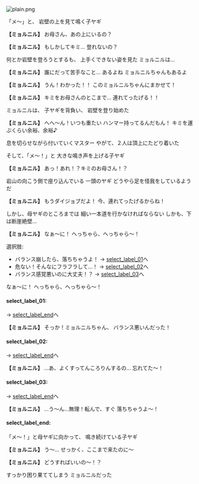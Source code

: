 
![plain.png](../images/backgrounds/plain.png)

「メ～」と、
岩壁の上を見て鳴く子ヤギ

**【ミョルニル】**
お母さん、あの上にいるの？

**【ミョルニル】**
もしかしてキミ…
登れないの？

何とか岩壁を登ろうとするも、
上手くできない姿を見た
ミョルニルは…

**【ミョルニル】**
誰にだって苦手なこと…
あるよね
ミョルニルちゃんもあるよ

**【ミョルニル】**
うん！わかった！！
このミョルニルちゃんにまかせて！

**【ミョルニル】**
キミをお母さんのとこまで…
連れてったげる！！

ミョルニルは、
子ヤギを背負い、
岩壁を登り始めた

**【ミョルニル】**
へへ～ん！いつも重たい
ハンマー持ってるんだもん！
キミを運ぶくらい余裕、余裕♪

息を切らせながら付いていくマスター
やがて、２人は頂上にたどり着いた

そして、「メ～！」と
大きな鳴き声を上げる子ヤギ

**【ミョルニル】**
あっ！あれ！？キミのお母さん！？

岩山の向こう側で座り込んでいる
一頭のヤギ
どうやら足を怪我をしているようだ

**【ミョルニル】**
もうダイジョブだよ！
今、連れてったげるからね！

しかし、母ヤギのところまでは
細い一本道を行かなければならない
しかも、下は断崖絶壁…

**【ミョルニル】**
なぁ～に！
へっちゃら、へっちゃら～！

選択肢:
- バランス崩したら、落ちちゃうよ！ → [select_label_01](#select_label_01)へ
- 危ない！そんなにフラフラして…！ → [select_label_02](#select_label_02)へ
- バランス感覚悪いのに大丈夫！？ → [select_label_03](#select_label_03)へ

なぁ～に！
へっちゃら、へっちゃら～！

#### select_label_01:
 → [select_label_end](#select_label_end)へ

**【ミョルニル】**
そっか！ミョルニルちゃん、
バランス悪いんだった！

#### select_label_02:
 → [select_label_end](#select_label_end)へ

**【ミョルニル】**
…あ、よくすってんころりんするの…
忘れてた～！

#### select_label_03:
 → [select_label_end](#select_label_end)へ

**【ミョルニル】**
…う～ん…無理！転んで、すぐ
落ちちゃうよ～！

#### select_label_end:

「メ～！」と母ヤギに向かって、
鳴き続けている子ヤギ

**【ミョルニル】**
う～…
せっかく、ここまで来たのに～

**【ミョルニル】**
どうすればいいの～！？

すっかり困り果ててしまう
ミョルニルだった
